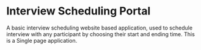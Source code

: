 # Interview Scheduling Portal
A basic interview scheduling website based application, used to schedule interview with any participant by choosing their start and ending time. This is a Single page application.
